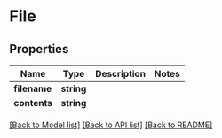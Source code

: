 # File

## Properties
Name | Type | Description | Notes
------------ | ------------- | ------------- | -------------
**filename** | **string** |  | 
**contents** | **string** |  | 

[[Back to Model list]](../README.md#documentation-for-models) [[Back to API list]](../README.md#documentation-for-api-endpoints) [[Back to README]](../README.md)


